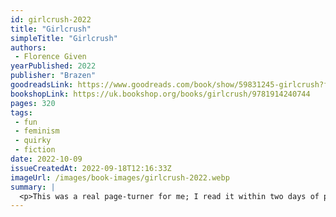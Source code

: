 ```yaml
---
id: girlcrush-2022
title: "Girlcrush"
simpleTitle: "Girlcrush"
authors:
 - Florence Given
yearPublished: 2022
publisher: "Brazen"
goodreadsLink: https://www.goodreads.com/book/show/59831245-girlcrush?from_search=true&from_srp=true&qid=XQq0O2On1b&rank=1
bookshopLink: https://uk.bookshop.org/books/girlcrush/9781914240744
pages: 320
tags:
 - fun
 - feminism
 - quirky
 - fiction
date: 2022-10-09
issueCreatedAt: 2022-09-18T12:16:33Z
imageUrl: /images/book-images/girlcrush-2022.webp
summary: |
  <p>This was a real page-turner for me; I read it within two days of picking it up. I quite enjoyed it! A fun and thoughtful read and perspective.</p>
---
```


